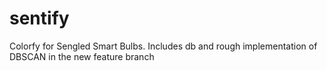 # sentify
Colorfy for Sengled Smart Bulbs. Includes db and rough implementation of DBSCAN in the new feature branch
